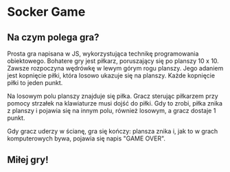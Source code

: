 # Socker Game


## Na czym polega gra?

Prosta gra napisana w JS, wykorzystująca technikę programowania obiektowego. 
Bohatere gry jest piłkarz, poruszający się po planszy 10 x 10. Zawsze rozpoczyna wędrówkę w lewym górym rogu planszy. 
Jego adaniem jest kopnięcie piłki, która losowo ukazuje się na planszy. 
Każde kopnięcie piłki to jeden punkt. 

Na losowym polu planszy znajduje się piłka. Gracz sterując piłkarzem przy pomocy strzałek na klawiaturze musi dojść do piłki. Gdy to zrobi, piłka znika z planszy i pojawia się na innym polu, również losowym, a gracz dostaje 1 punkt.

Gdy gracz uderzy w ścianę, gra się kończy: plansza znika i, jak to w grach komputerowych bywa, pojawia się napis "GAME OVER".

## Miłej gry!

